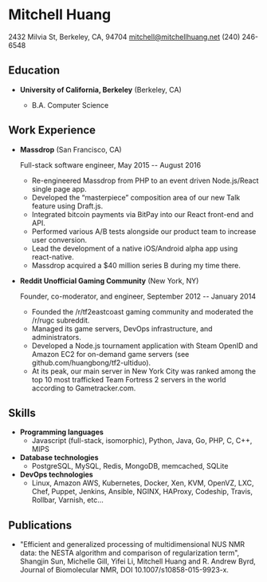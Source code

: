 Mitchell Huang
===============

2432 Milvia St, Berkeley, CA, 94704
mitchell@mitchellhuang.net
(240) 246-6548

Education
---------

*   **University of California, Berkeley** (Berkeley, CA)

    -   B.A. Computer Science

Work Experience
---------------

*   **Massdrop** (San Francisco, CA)

    Full-stack software engineer, May 2015 -- August 2016

    -   Re-engineered Massdrop from PHP to an event driven Node.js/React single page app.
    -   Developed the “masterpiece” composition area of our new Talk feature using Draft.js.
    -   Integrated bitcoin payments via BitPay into our React front-end and API.
    -   Performed various A/B tests alongside our product team to increase user conversion.
    -   Lead the development of a native iOS/Android alpha app using react-native.
    -   Massdrop acquired a $40 million series B during my time there.

*   **Reddit Unofficial Gaming Community** (New York, NY)

    Founder, co-moderator, and engineer, September 2012 -- January 2014

    -   Founded the /r/tf2eastcoast gaming community and moderated the /r/rugc subreddit.
    -   Managed its game servers, DevOps infrastructure, and administrators.
    -   Developed a Node.js tournament application with Steam OpenID and Amazon EC2 for on-demand game servers (see github.com/huangbong/tf2-ultiduo).
    -   At its peak, our main server in New York City was ranked among the top 10 most trafficked Team Fortress 2 servers in the world according to Gametracker.com.

Skills
------

*   **Programming languages**
    -   Javascript (full-stack, isomorphic), Python, Java, Go, PHP, C, C++, MIPS
*   **Database technologies**
    -   PostgreSQL, MySQL, Redis, MongoDB, memcached, SQLite
*   **DevOps technologies**
    -   Linux, Amazon AWS, Kubernetes, Docker, Xen, KVM, OpenVZ, LXC, Chef, Puppet, Jenkins, Ansible, NGINX, HAProxy, Codeship, Travis, Rollbar, Varnish, etc...

Publications
------

*   "Efficient and generalized processing of multidimensional NUS NMR data: the NESTA algorithm
    and comparison of regularization term", Shangjin Sun, Michelle Gill, Yifei Li, Mitchell Huang
    and R. Andrew Byrd, Journal of Biomolecular NMR, DOI 10.1007/s10858-015-9923-x.
